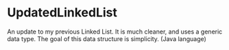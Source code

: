 # UpdatedLinkedList
An update to my previous Linked List. It is much cleaner, and uses a generic data type. The goal of this data structure is simplicity. (Java language)
